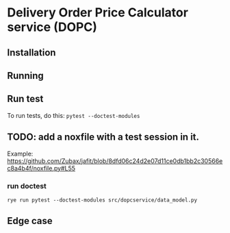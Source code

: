 # Delivery Order Price Calculator service (DOPC)

## Installation

## Running

## Run test
To run tests, do this: `pytest --doctest-modules`
## TODO: add a noxfile with a test session in it.
Example: https://github.com/Zubax/jafit/blob/8dfd06c24d2e07d11ce0db1bb2c30566ec8a4b4f/noxfile.py#L55

### run doctest
`rye run pytest --doctest-modules src/dopcservice/data_model.py`

## Edge case